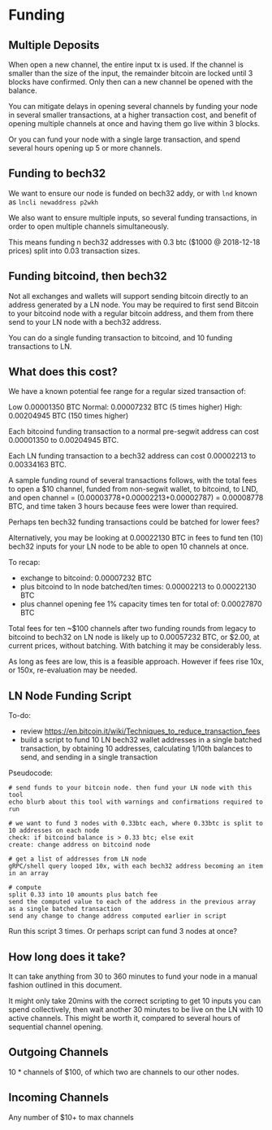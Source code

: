# Funding

## Multiple Deposits

When open a new channel, the entire input tx is used. If the channel is smaller than the size of the input, the remainder bitcoin are locked until 3 blocks have confirmed. Only then can a new channel be opened with the balance.

You can mitigate delays in opening several channels by funding your node in several smaller transactions, at a higher transaction cost, and benefit of opening multiple channels at once and having them go live within 3 blocks.

Or you can fund your node with a single large transaction, and spend several hours opening up 5 or more channels.

## Funding to bech32

We want to ensure our node is funded on bech32 addy, or with `lnd` known as `lncli newaddress p2wkh`

We also want to ensure multiple inputs, so several funding transactions, in order to open multiple channels simultaneously. 

This means funding n bech32 addresses with 0.3 btc ($1000 @ 2018-12-18 prices) split into 0.03 transaction sizes. 

## Funding bitcoind, then bech32

Not all exchanges and wallets will support sending bitcoin directly to an address generated by a LN node. You may be required to first send Bitcoin to your bitcoind node with a regular bitcoin address, and them from there send to your LN node with a bech32 address.

You can do a single funding transaction to bitcoind, and 10 funding transactions to LN.

## What does this cost?

We have a known potential fee range for a regular sized transaction of:

Low     0.00001350 BTC
Normal: 0.00007232 BTC (5 times higher)
High:   0.00204945 BTC (150 times higher)

Each bitcoind funding transaction to a normal pre-segwit address can cost 0.00001350 to 0.00204945 BTC.

Each LN funding transaction to a bech32 address can cost 0.00002213 to 0.00334163 BTC.

A sample funding round of several transactions follows, with the total fees to open a $10 channel, funded from non-segwit wallet, to bitcoind, to LND, and open channel = (0.00003778+0.00002213+0.00002787) = 0.00008778 BTC, and time taken 3 hours because fees were lower than required. 

Perhaps ten bech32 funding transactions could be batched for lower fees?

Alternatively, you may be looking at 0.00022130 BTC in fees to fund ten (10) bech32 inputs for your LN node to be able to open 10 channels at once. 

To recap:

* exchange to bitcoind: 0.00007232 BTC 
* plus bitcoind to ln node batched/ten times: 0.00002213 to 0.00022130 BTC
* plus channel opening fee 1% capacity times ten for total of: 0.00027870 BTC

Total fees for ten ~$100 channels after two funding rounds from legacy to bitcoind to bech32 on LN node is likely up to 0.00057232 BTC, or $2.00, at current prices, without batching. With batching it may be considerably less.

As long as fees are low, this is a feasible approach. However if fees rise 10x, or 150x, re-evaluation may be needed.


## LN Node Funding Script
To-do:
* review https://en.bitcoin.it/wiki/Techniques_to_reduce_transaction_fees
* build a script to fund 10 LN bech32 wallet addresses in a single batched transaction, by obtaining 10 addresses, calculating 1/10th balances to send, and sending in a single transaction

Pseudocode:
```
# send funds to your bitcoin node. then fund your LN node with this tool
echo blurb about this tool with warnings and confirmations required to run

# we want to fund 3 nodes with 0.33btc each, where 0.33btc is split to 10 addresses on each node
check: if bitcoind balance is > 0.33 btc; else exit
create: change address on bitcoind node

# get a list of addresses from LN node
gRPC/shell query looped 10x, with each bech32 address becoming an item in an array

# compute
split 0.33 into 10 amounts plus batch fee
send the computed value to each of the address in the previous array as a single batched transaction
send any change to change address computed earlier in script
```

Run this script 3 times. Or perhaps script can fund 3 nodes at once?

## How long does it take?

It can take anything from 30 to 360 minutes to fund your node in a manual fashion outlined in this document. 

It might only take 20mins with the correct scripting to get 10 inputs you can spend collectively, then wait another 30 minutes to be live on the LN with 10 active channels. This might be worth it, compared to several hours of sequential channel opening. 

## Outgoing Channels

10 * channels of $100, of which two are channels to our other nodes.

## Incoming Channels

Any number of $10+ to max channels




